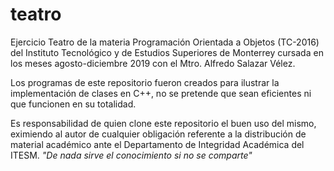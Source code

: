 # teatro
Ejercicio Teatro de la materia Programación Orientada a Objetos (TC-2016) del Instituto Tecnológico y de Estudios Superiores de Monterrey cursada en los meses agosto-diciembre 2019 con el Mtro. Alfredo Salazar Vélez.

Los programas de este repositorio fueron creados para ilustrar la implementación de clases en C++, no se pretende que sean eficientes ni que funcionen en su totalidad.

Es responsabilidad de quien clone este repositorio el buen uso del mismo, eximiendo al autor de cualquier obligación referente a la distribución de material académico ante el Departamento de Integridad Académica del ITESM. *"De nada sirve el conocimiento si no se comparte"*

